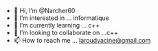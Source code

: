 - 👋 Hi, I’m @Narcher60
- 👀 I’m interested in ... informatique
- 🌱 I’m currently learning ... c++
- 💞️ I’m looking to collaborate on ...c++
- 📫 How to reach me ... laroudyacine@gmail.com

